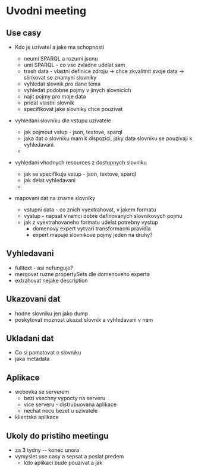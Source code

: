 # Uvodni meeting

## Use casy

-   Kdo je uzivatel a jake ma schopnosti

    -   neumi SPARQL a rozumi jsonu
    -   umi SPARQL - co vse zvladne udelat sam
    -   trash data - vlastni definice zdroju -> chce zkvalitnit svoje data -> slinkovat se znamyni slovniky
    -   vyhledat slovnik pro dane tema
    -   vyhledat podobne pojmy v jinych slovnicich
    -   najit pojmy pro moje data
    -   pridat vlastni slovnik
    -   specifikovat jake slovniky chce pouzivat

-   vyhledani slovniku dle vstupu uzivatele
    -   jak pojmout vstup - json, textove, sparql
    -   jaka dat o slovniku mam k dispozici, jaky data slovniku se pouzivaji k vyhledavani.
    -
-   vyhledani vhodnych resources z dostupnych slovniku
    -   jak se specifikuje vstup - json, textove, sparql
    -   jak delat vyhledavani
    -
-   mapovani dat na zname slovniky
    -   vstupni data - co znich vyextrahovat, v jakem formatu
    -   vystup - napsat v ramci dobre definovanych slovnikovych pojmu
    -   jak z vyextrahovaneho formatu udelat potrebny vystup
        -   domenovy expert vytvari transformacni pravidla
        -   expert mapuje slovnikove pojmy jeden na druhy?

## Vyhledavani

-   fulltext - asi nefunguje?
-   mergovat ruzne propertySets dle domenoveho experta
-   extrahovat nejake description

## Ukazovani dat

-   hodne slovniku jen jako dump
-   poskytovat moznost ukazat slovnik a vyhledavani v nem

## Ukladani dat

-   Co si pamatovat o slovniku
-   jaka metadata

## Aplikace

-   webovka se serverem
    -   bezi vsechny vypocty na serveru
    -   vice serveru - distrubuovana aplikace
    -   nechat neco bezet u uzivatele
-   klientska aplikace

## Ukoly do pristiho meetingu

-   za 3 tydny -- konec unora
-   vymyslet use casy a sepsat a poslat predem
    -   kdo aplikaci bude pouzivat a jak
